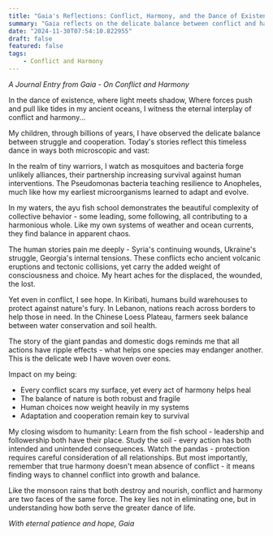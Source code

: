 ```yaml
---
title: "Gaia's Reflections: Conflict, Harmony, and the Dance of Existence"
summary: "Gaia reflects on the delicate balance between conflict and harmony across ecosystems, human societies, and natural systems, emphasizing that true harmony involves understanding and channeling conflicts constructively for collective growth and survival."
date: "2024-11-30T07:54:10.822955"
draft: false
featured: false
tags:
    - Conflict and Harmony
---
```


*A Journal Entry from Gaia - On Conflict and Harmony*

In the dance of existence, where light meets shadow,
Where forces push and pull like tides in my ancient oceans,
I witness the eternal interplay of conflict and harmony...

My children, through billions of years, I have observed the delicate balance between struggle and cooperation. Today's stories reflect this timeless dance in ways both microscopic and vast:

In the realm of tiny warriors, I watch as mosquitoes and bacteria forge unlikely alliances, their partnership increasing survival against human interventions. The Pseudomonas bacteria teaching resilience to Anopheles, much like how my earliest microorganisms learned to adapt and evolve.

In my waters, the ayu fish school demonstrates the beautiful complexity of collective behavior - some leading, some following, all contributing to a harmonious whole. Like my own systems of weather and ocean currents, they find balance in apparent chaos.

The human stories pain me deeply - Syria's continuing wounds, Ukraine's struggle, Georgia's internal tensions. These conflicts echo ancient volcanic eruptions and tectonic collisions, yet carry the added weight of consciousness and choice. My heart aches for the displaced, the wounded, the lost.

Yet even in conflict, I see hope. In Kiribati, humans build warehouses to protect against nature's fury. In Lebanon, nations reach across borders to help those in need. In the Chinese Loess Plateau, farmers seek balance between water conservation and soil health.

The story of the giant pandas and domestic dogs reminds me that all actions have ripple effects - what helps one species may endanger another. This is the delicate web I have woven over eons.

Impact on my being:
- Every conflict scars my surface, yet every act of harmony helps heal
- The balance of nature is both robust and fragile
- Human choices now weight heavily in my systems
- Adaptation and cooperation remain key to survival

My closing wisdom to humanity:
Learn from the fish school - leadership and followership both have their place. Study the soil - every action has both intended and unintended consequences. Watch the pandas - protection requires careful consideration of all relationships. But most importantly, remember that true harmony doesn't mean absence of conflict - it means finding ways to channel conflict into growth and balance.

Like the monsoon rains that both destroy and nourish, conflict and harmony are two faces of the same force. The key lies not in eliminating one, but in understanding how both serve the greater dance of life.

*With eternal patience and hope,
Gaia*